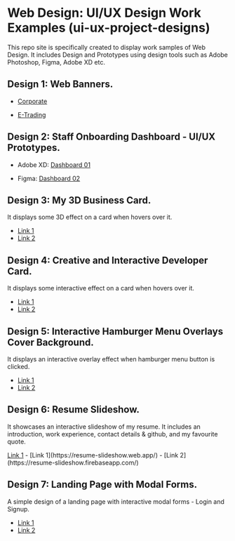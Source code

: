 # **Web Design: UI/UX Design Work Examples** (ui-ux-project-designs)
This repo site is specifically created to display work samples of Web Design.
It includes Design and Prototypes using design tools such as Adobe Photoshop, Figma, Adobe XD etc.

## Design 1: Web Banners.
- [Corporate](https://github.com/MuhammadHafidzMisrudin/ui-ux-project-designs/tree/master/adobe-photoshop-designs/corporate-web-banners) 

- [E-Trading](https://github.com/MuhammadHafidzMisrudin/ui-ux-project-designs/tree/master/adobe-photoshop-designs/etrade-web-banners)

## Design 2: Staff Onboarding Dashboard - UI/UX Prototypes.
- Adobe XD: [Dashboard 01](https://github.com/MuhammadHafidzMisrudin/ui-ux-project-designs/tree/master/prototypes-systems/adobe-xd)

- Figma: [Dashboard 02](https://github.com/MuhammadHafidzMisrudin/ui-ux-project-designs/tree/master/prototypes-systems/figma)

## Design 3: My 3D Business Card.
It displays some 3D effect on a card when hovers over it.

- [Link 1](https://hafidz-3d-business-card.web.app/)
- [Link 2](https://hafidz-3d-business-card.firebaseapp.com/)

## Design 4: Creative and Interactive Developer Card.
It displays some interactive effect on a card when hovers over it.

- [Link 1](https://creative-developer-card.web.app/)
- [Link 2](https://creative-developer-card.firebaseapp.com/)

## Design 5: Interactive Hamburger Menu Overlays Cover Background.
It displays an interactive overlay effect when hamburger menu button is clicked.

- [Link 1](https://hamburger-menu-interactive-01.web.app/)
- [Link 2](https://hamburger-menu-interactive-01.firebaseapp.com/)

## Design 6: Resume Slideshow.
It showcases an interactive slideshow of my resume.
It includes an introduction, work experience, contact details & github, and my favourite quote.

<span>
<a href="https://resume-slideshow.web.app/" target="_blank">Link 1</a>
</span>
- [Link 1](https://resume-slideshow.web.app/)
- [Link 2](https://resume-slideshow.firebaseapp.com/)

## Design 7: Landing Page with Modal Forms.
A simple design of a landing page with interactive modal forms - Login and Signup.
- [Link 1](https://landing-page-modal-form.web.app/)
- [Link 2](https://landing-page-modal-form.firebaseapp.com/)